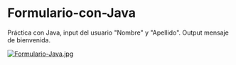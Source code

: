 # Formulario-con-Java
Práctica con Java, input del usuario "Nombre" y "Apellido". Output mensaje de bienvenida. 

[![Formulario-Java.jpg](https://i.postimg.cc/q78w5nNG/Formulario-Java.jpg)](https://postimg.cc/KK8tK1rK)
